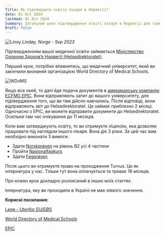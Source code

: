 ```yaml
---
Title: Як підтвердити освіту лікаря в Норвегії?
date: 01 Oct 2024
lastmod: 01 Oct 2024
Summary: Загальний шлях підтвердження освіті лікаря в Норвегії для громадян України
Draft: false
---
```


![Linoy](/img/doctor-in-norway/lindoy.webp)
 _Lindøy, Norge - Sep 2023_

Підтвердженням вашої медичної освіти займається [Міністерство Охорони Здоровʼя Норвегії (Helsedirektoratet)](articles/helsedirektoratet-application).

Перший крок, потрібно впевнитись, що медичний університет, який ви закінчили визнаний організацією World Directory of Medical Schools.

![WDoMS](/img/doctor-in-norway/WDoMS.png)

Якщо все окей, то далі йде подача документів в [американську компанію ECFMG EPIC](/articles/epic). Вони відправляють запит до вашого університету, для підтвердження того, що ви там дійсно навчались. Після відповіді, вони відправляють звіт до Helsedirektoratet. Це займає приблизно 2 місяці.
Одночасно з EPIC, ви можете відправити документи до Helsedirektoratet. Оскільки там час очікування до 11 місяців.

Коли вам затверджують освіту, то ви отримуєте ліцензію, яка дозволяє працювати під наглядом іншого лікаря. Вона діє 3 роки. За цей час вам необхідно виконати 3 вимоги:

- Здати [Norskprøven](/articles/norskproven) на рівень B2 усі 4 частини
- Пройти [Nasjonalfagkurs](/articles/nationalfagkurs)
- Здати [Fagprøven](/articles/fagproven)

Після цього ви отримуєте право на проходження Turnus. Це як інтернатура у нас. Тільки тут вона оплачується та триває 18 місяців.

Про кожен крок докладно розписаний в інших моїх статтях.

Інтернатура, яку ви проходили в Україні не має ніякого значення.

**Корисні посилання:**

[Lege - Utenfor EU/EØS](https://www.helsedirektoratet.no/tema/autorisasjon-og-spesialistutdanning/autorisasjon-og-lisens?path=15-3-2-lege-utenfor-eueos#:~:text=Du%20b%C3%B8r%20legge%20ved%20autorisasjon,om%20type%20stilling%20og%20arbeid.)

[World Directory of Medical Schools](https://search.wdoms.org/)

[EPIC](https://www.ecfmg.org/psv/instructions-norway.html)
